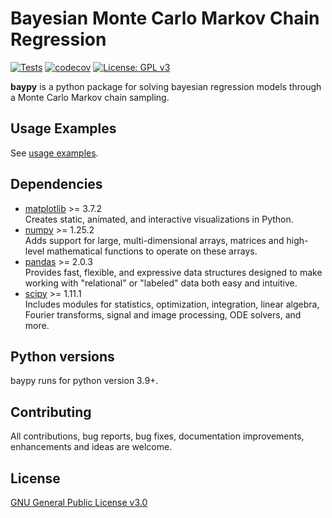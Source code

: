 # Bayesian Monte Carlo Markov Chain Regression

[![Tests](https://github.com/AndreaBlengino/baypy/actions/workflows/tests.yml/badge.svg?branch=master)](https://github.com/AndreaBlengino/baypy/actions/workflows/tests.yml)
[![codecov](https://codecov.io/gh/AndreaBlengino/baypy/graph/badge.svg?token=T7FMO9ACJW)](https://codecov.io/gh/AndreaBlengino/baypy)
[![License: GPL v3](https://img.shields.io/badge/License-GPLv3-blue.svg)](https://github.com/AndreaBlengino/baypy/blob/master/LICENSE)


**baypy** is a python package for solving bayesian regression models 
through a Monte Carlo Markov chain sampling.

## Usage Examples

See [usage examples](https://github.com/AndreaBlengino/baypy/tree/master/examples).

## Dependencies

- [matplotlib](https://matplotlib.org) >= 3.7.2  
  Creates static, animated, and interactive visualizations in Python.
- [numpy](https://numpy.org) >= 1.25.2  
  Adds support for large, multi-dimensional arrays, matrices and 
  high-level mathematical functions to operate on these arrays.
- [pandas](https://pandas.pydata.org) >= 2.0.3  
  Provides fast, flexible, and expressive data structures designed to 
  make working with "relational" or "labeled" data both easy and 
  intuitive. 
- [scipy](https://scipy.org) >= 1.11.1  
  Includes modules for statistics, optimization, integration, linear 
  algebra, Fourier transforms, signal and image processing, ODE solvers, 
  and more.

## Python versions

baypy runs for python version 3.9+.

## Contributing

All contributions, bug reports, bug fixes, documentation improvements, 
enhancements and ideas are welcome.

## License

[GNU General Public License v3.0](https://github.com/AndreaBlengino/baypy/blob/master/LICENSE)
